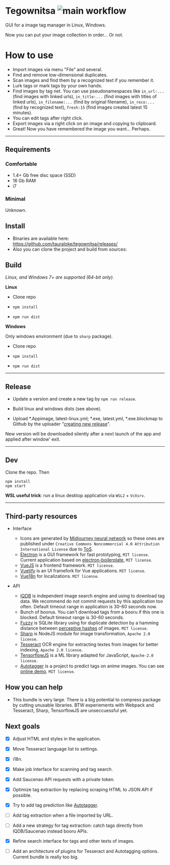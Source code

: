 # Tegownitsa ![main workflow](https://github.com/tauraloke/tegownitsa/actions/workflows/main.yml/badge.svg?branch=main&event=push)

GUI for a image tag manager in Linux, Windows.

Now you can put your image collection in order... Or not.

# How to use

- Import images via menu "File" and several.
- Find and remove low-dimensional duplicates.
- Scan images and find them by a recognized text if you remember it.
- Lurk tags or mark tags by your own hands.
- Find images by tag net. You can use pseudonamespaces like `in_url:...` (find images with linked urls), `in_title:...` (find images with titles of linked urls), `in_filename:...` (find by original filename), `in_reco:...` (find by recognized text), `fresh:15` (find images created latest 15 minutes).
- You can edit tags after right click.
- Export images via a right click on an image and copying to clipboard.
- Great! Now you have remembered the image you want... Perhaps.

---

## Requirements

### Comfortable

- 1.4+ Gb free disc space (SSD)
- 16 Gb RAM
- i7

### Minimal

Unknown.

## Install

- Binaries are available here: https://github.com/tauraloke/tegownitsa/releases/
- Also you can clone the project and build from sources:

## Build

_Linux, and Windows 7+ are supported (64-bit only)._

**Linux**

- Clone repo

- `npm install`

- `npm run dist`


**Windows**

Only windows environment (due to `sharp` package).

- Clone repo

- `npm install`

- `npm run dist`

---

## Release

- Update a version and create a new tag by `npm run release`.

- Build linux and windows dists (see above).

- Upload *.Appimage, latest-linux.yml; *.exe, latest.yml, *.exe.blockmap to Github by the uploader "[creating new release](https://github.com/tauraloke/tegownitsa/releases/new)".

New version will be downloaded silently after a next launch of the app and applied after window' exit.


---

## Dev

Clone the repo. Then

```
npm install
npm start
```

**WSL useful trick**: run a linux desktop application via `WSL2` + `VcXsrv`.

---

## Third-party resources

- Interface
  - Icons are generated by
  [Midjourney neural network](https://www.midjourney.com/) so these ones are
  published under
  `Creative Commons Noncommercial 4.0 Attribution International License` due to
  [ToS](https://midjourney.gitbook.io/docs/billing#commercial-terms).
  - [Electron](https://electronjs.org/) is a GUI framework for fast prototyping,
  `MIT license`. Current application based on
  [electron-boilerplate](https://github.com/sindresorhus/electron-boilerplate/),
  `MIT license`.
  - [VueJS](https://vuejs.org/) is a frontend framework. `MIT license`.
  - [Vuetify](https://vuetifyjs.com/) is an UI framefork for Vue applications. `MIT license`.
  - [Vue18n](https://kazupon.github.io/vue-i18n/) for localizations. `MIT license`.

- API
  - [IQDB](https://iqdb.org/) is independent image search engine and using to
  download tag data. We recommend do not commit requests by this application too
  often. Default timeout range in application is 30-60 seconds now.
  - Bunch of boorus. You can't download tags from a booru if this one is blocked.
  Default timeout range is 30-60 seconds.
  - [Fuzzy](https://github.com/nalgeon/sqlean/blob/main/docs/fuzzy.md) is SQLite
  library using for duplicate detection by a hamming distance between
  [perceptive hashes](https://www.phash.org/) of images. `MIT license`.
  - [Sharp](https://github.com/lovell/sharp) is NodeJS module for image
  transformation, `Apache 2.0 license`.
  - [Tesseract](https://github.com/tesseract-ocr/tesseract) OCR engine for
  extracting textes from images for better indexing, `Apache 2.0 license`.
  - [TensorflowJS](https://www.tensorflow.org/js/) is a ML library adapted for JavaScript, `Apache-2.0 license`.
  - [Autotagger](https://github.com/danbooru/autotagger) is a project to predict tags on anime images. You can see [online demo](https://autotagger.donmai.us/). `MIT license`.


## How you can help

- This bundle is very large. There is a big potential to compress package by cutting unusable libraries. BTW experiements with Webpack and Tesseract, Sharp, TensorflowJS are unseccuessful yet.

## Next goals

- [x] Adjust HTML and styles in the application.
- [x] Move Tesseract language list to settings.
- [x] i18n.
- [x] Make job interface for scanning and tag search.
- [x] Add Saucenao API requests with a private token.
- [x] Optimize tag extraction by replacing scraping HTML to JSON API if possible.
- [x] Try to add tag prediction like [Autotagger](https://github.com/danbooru/autotagger).
- [ ] Add tag extraction when a file imported by URL.
- [ ] Add a new strategy for tag extraction: catch tags directly from IQDB/Saucenao instead booru APIs.
- [x] Refine search interface for tags and other texts of images.
- [ ] Add an architecture of plugins for Tesseract and Autotagging options. Current bundle is really too big.

